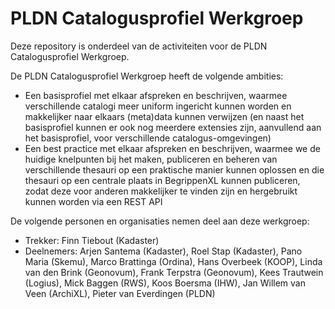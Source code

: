 # PLDN Catalogusprofiel Werkgroep

Deze repository is onderdeel van de activiteiten voor de PLDN Catalogusprofiel Werkgroep. 

De PLDN Catalogusprofiel Werkgroep heeft de volgende ambities:
-	Een basisprofiel met elkaar afspreken en beschrijven, waarmee verschillende catalogi meer uniform ingericht kunnen worden en makkelijker naar elkaars (meta)data kunnen verwijzen (en naast het basisprofiel kunnen er ook nog meerdere extensies zijn, aanvullend aan het basisprofiel, voor verschillende catalogus-omgevingen)
-	Een best practice met elkaar afspreken en beschrijven, waarmee we de huidige knelpunten bij het maken, publiceren en beheren van verschillende thesauri op een praktische manier kunnen oplossen en die thesauri op een centrale plaats in BegrippenXL kunnen publiceren, zodat deze voor anderen makkelijker te vinden zijn en hergebruikt kunnen worden via een REST API

De volgende personen en organisaties nemen deel aan deze werkgroep:
- Trekker: Finn Tiebout (Kadaster)
- Deelnemers: Arjen Santema (Kadaster), Roel Stap (Kadaster), Pano Maria (Skemu), Marco Brattinga (Ordina), Hans Overbeek (KOOP), Linda van den Brink (Geonovum), Frank Terpstra (Geonovum), Kees Trautwein (Logius), Mick Baggen (RWS), Koos Boersma (IHW), Jan Willem van Veen (ArchiXL), Pieter van Everdingen (PLDN)
